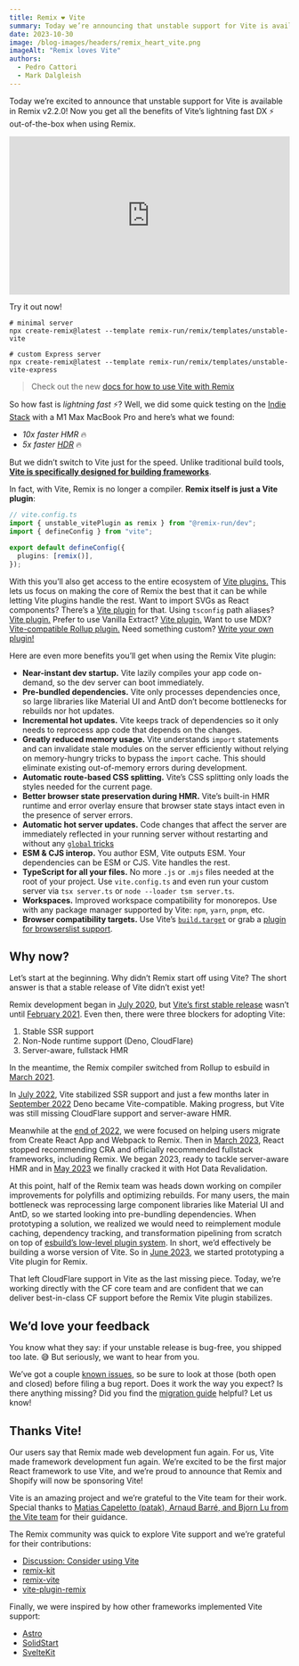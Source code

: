 ```yaml
---
title: Remix ❤️ Vite
summary: Today we’re announcing that unstable support for Vite is available in Remix v2.2.0!
date: 2023-10-30
image: /blog-images/headers/remix_heart_vite.png
imageAlt: "Remix loves Vite"
authors:
  - Pedro Cattori
  - Mark Dalgleish
---
```


Today we’re excited to announce that unstable support for Vite is available in Remix v2.2.0!
Now you get all the benefits of Vite’s lightning fast DX ⚡️ out-of-the-box when using Remix.

<iframe style="width:100%;aspect-ratio:16/9;" src="https://www.youtube.com/embed/B_vIp4xETl4?si=O_3kKNmDnn4fHSa8" title="YouTube video player" frameborder="0" allow="accelerometer; autoplay; clipboard-write; encrypted-media; gyroscope; picture-in-picture; web-share" allowfullscreen></iframe>

Try it out now!

```shellscript
# minimal server
npx create-remix@latest --template remix-run/remix/templates/unstable-vite

# custom Express server
npx create-remix@latest --template remix-run/remix/templates/unstable-vite-express
```

> Check out the new [docs for how to use Vite with Remix][docs]

So how fast is _lightning fast_ ⚡️? Well, we did some quick testing on the [Indie Stack][indie-stack] with a M1 Max MacBook Pro and here’s what we found:

- _10x faster HMR_ 🔥
- _5x faster [HDR][hdr]_ 🔥

But we didn’t switch to Vite just for the speed. Unlike traditional build tools, [**Vite is specifically designed for building frameworks**][building-frameworks].

In fact, with Vite, Remix is no longer a compiler. **Remix itself is just a Vite plugin**:

```ts
// vite.config.ts
import { unstable_vitePlugin as remix } from "@remix-run/dev";
import { defineConfig } from "vite";

export default defineConfig({
  plugins: [remix()],
});
```

With this you’ll also get access to the entire ecosystem of [Vite plugins.][vite-plugins]
This lets us focus on making the core of Remix the best that it can be while letting Vite plugins handle the rest.
Want to import SVGs as React components? There’s a [Vite plugin][plugin-svg] for that.
Using `tsconfig` path aliases? [Vite plugin.][plugin-path-alias]
Prefer to use Vanilla Extract? [Vite plugin.][plugin-vanilla-extract]
Want to use MDX? [Vite-compatible Rollup plugin.][plugin-mdx]
Need something custom? [Write your own plugin!][vite-plugin-api]

Here are even more benefits you’ll get when using the Remix Vite plugin:

- **Near-instant dev startup.** Vite lazily compiles your app code on-demand, so the dev server can boot immediately.
- **Pre-bundled dependencies.** Vite only processes dependencies once, so large libraries like Material UI and AntD don’t become bottlenecks for rebuilds nor hot updates.
- **Incremental hot updates.** Vite keeps track of dependencies so it only needs to reprocess app code that depends on the changes.
- **Greatly reduced memory usage.** Vite understands `import` statements and can invalidate stale modules on the server efficiently without relying on memory-hungry tricks to bypass the `import` cache. This should eliminate existing out-of-memory errors during development.
- **Automatic route-based CSS splitting.** Vite’s CSS splitting only loads the styles needed for the current page.
- **Better browser state preservation during HMR.** Vite’s built-in HMR runtime and error overlay ensure that browser state stays intact even in the presence of server errors.
- **Automatic hot server updates.** Code changes that affect the server are immediately reflected in your running server without restarting and without any [`global` tricks][global-tricks]
- **ESM & CJS interop.** You author ESM, Vite outputs ESM. Your dependencies can be ESM or CJS. Vite handles the rest.
- **TypeScript for all your files.** No more `.js` or `.mjs` files needed at the root of your project. Use `vite.config.ts` and even run your custom server via `tsx server.ts` or `node --loader tsm server.ts`.
- **Workspaces.** Improved workspace compatibility for monorepos. Use with any package manager supported by Vite: `npm`, `yarn`, `pnpm`, etc.
- **Browser compatibility targets.** Use Vite’s [`build.target`][build-target] or grab a [plugin for browserslist support][plugin-browserslist].

## Why now?

Let’s start at the beginning.
Why didn’t Remix start off using Vite?
The short answer is that a stable release of Vite didn’t exist yet!

Remix development began in [July 2020][july-2020], but [Vite’s first stable release][vite-stable] wasn’t until [February 2021][february-2021].
Even then, there were three blockers for adopting Vite:

1. Stable SSR support
2. Non-Node runtime support (Deno, CloudFlare)
3. Server-aware, fullstack HMR

In the meantime, the Remix compiler switched from Rollup to esbuild in [March 2021][march-2021].

In [July 2022][july-2022], Vite stabilized SSR support and just a few months later in [September 2022][september-2022] Deno became Vite-compatible.
Making progress, but Vite was still missing CloudFlare support and server-aware HMR.

Meanwhile at the [end of 2022][end-2022], we were focused on helping users migrate from Create React App and Webpack to Remix.
Then in [March 2023][march-2023], React stopped recommending CRA and officially recommended fullstack frameworks, including Remix.
We began 2023, ready to tackle server-aware HMR and in [May 2023][may-2023] we finally cracked it with Hot Data Revalidation.

At this point, half of the Remix team was heads down working on compiler improvements for polyfills and optimizing rebuilds.
For many users, the main bottleneck was reprocessing large component libraries like Material UI and AntD,
so we started looking into pre-bundling dependencies.
When prototyping a solution, we realized we would need to reimplement module caching, dependency tracking, and transformation pipelining from scratch on top of [esbuild’s low-level plugin system][esbuild-limitations].
In short, we’d effectively be building a worse version of Vite.
So in [June 2023][june-2023], we started prototyping a Vite plugin for Remix.

That left CloudFlare support in Vite as the last missing piece.
Today, we’re working directly with the CF core team and are confident that we can deliver best-in-class CF support before the Remix Vite plugin stabilizes.

## We’d love your feedback

You know what they say: if your unstable release is bug-free, you shipped too late. 😅
But seriously, we want to hear from you.

We’ve got a couple [known issues,][known-issues] so be sure to look at those (both open and closed) before filing a bug report.
Does it work the way you expect?
Is there anything missing?
Did you find the [migration guide][migration-guide] helpful?
Let us know!

## Thanks Vite!

Our users say that Remix made web development fun again.
For us, Vite made framework development fun again.
We’re excited to be the first major React framework to use Vite, and we’re proud to announce that Remix and Shopify will now be sponsoring Vite!

Vite is an amazing project and we’re grateful to the Vite team for their work.
Special thanks to [Matias Capeletto (patak), Arnaud Barré, and Bjorn Lu from the Vite team][vite-team] for their guidance.

The Remix community was quick to explore Vite support and we’re grateful for their contributions:

- [Discussion: Consider using Vite][consider-using-vite]
- [remix-kit][remix-kit]
- [remix-vite][remix-vite]
- [vite-plugin-remix][vite-plugin-remix]

Finally, we were inspired by how other frameworks implemented Vite support:

- [Astro][astro]
- [SolidStart][solidstart]
- [SvelteKit][sveltekit]

[indie-stack]: https://github.com/remix-run/indie-stack
[hdr]: https://www.youtube.com/watch?v=2c2OeqOX72s
[docs]: https://remix.run/docs/en/main/future/vite
[building-frameworks]: https://vitejs.dev/guide/philosophy.html#building-frameworks-on-top-of-vite
[vite-plugins]: https://vitejs.dev/plugins
[plugin-mdx]: https://mdxjs.com/packages/rollup/
[plugin-svg]: https://github.com/pd4d10/vite-plugin-svgr
[plugin-vanilla-extract]: https://vanilla-extract.style/documentation/integrations/vite/
[plugin-path-alias]: https://github.com/aleclarson/vite-tsconfig-paths
[vite-plugin-api]: https://vitejs.dev/guide/api-plugin.html
[global-tricks]: https://remix.run/docs/en/main/guides/manual-mode#keeping-in-memory-server-state-across-rebuilds
[build-target]: https://vitejs.dev/config/build-options.html#build-target
[plugin-browserslist]: https://github.com/marcofugaro/browserslist-to-esbuild
[july-2020]: https://github.com/remix-run/remix/commit/4f03decc88a3b3a27ca08ee02750b5dbb6ff1542
[vite-stable]: https://github.com/vitejs/vite/issues/1207
[february-2021]: https://github.com/vitejs/vite/blob/v2.0.5/packages/vite/CHANGELOG.md
[march-2021]: https://github.com/remix-run/remix/commit/d87b60c1a52e4bb39d0fde6b0fe218d3cf6c7af2
[july-2022]: https://github.com/vitejs/vite/pull/8987
[september-2022]: https://github.com/denoland/deno/issues/15427#issuecomment-1255526747
[end-2022]: https://remix.run/blog/migrate-from-webpack
[march-2023]: https://react.dev/
[may-2023]: https://www.youtube.com/watch?v=79M4vYZi-po
[esbuild-limitations]: https://esbuild.github.io/plugins/#plugin-api-limitations
[june-2023]: https://github.com/pcattori/revive
[vite-team]: https://vitejs.dev/team.html
[consider-using-vite]: https://github.com/remix-run/remix/discussions/2427
[remix-kit]: https://github.com/jrestall/remix-kit
[remix-vite]: https://github.com/sudomf/remix-vite
[vite-plugin-remix]: https://github.com/yracnet/vite-plugin-remix
[astro]: https://astro.build/
[solidstart]: https://start.solidjs.com/getting-started/what-is-solidstart
[sveltekit]: https://kit.svelte.dev/
[migration-guide]: https://remix.run/docs/en/main/future/vite#migrating
[known-issues]: https://github.com/remix-run/remix/issues?q=is%3Aopen+is%3Aissue+label%3Avite
